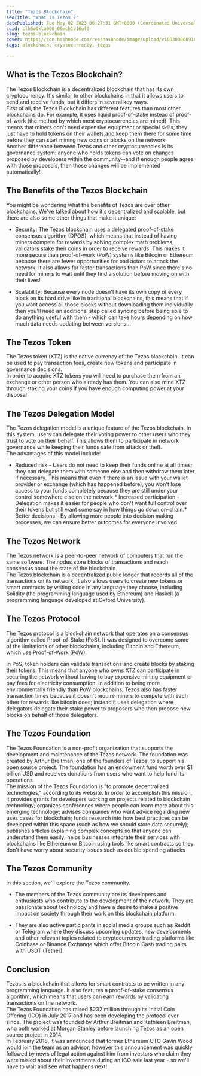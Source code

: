 ```yaml
---
title: "Tezos Blockchain"
seoTitle: "What is Tezos ?"
datePublished: Tue May 02 2023 06:27:31 GMT+0000 (Coordinated Universal Time)
cuid: clh5w0kla000j09mch1v16uf0
slug: tezos-blockchain
cover: https://cdn.hashnode.com/res/hashnode/image/upload/v1683008689162/6643b1e0-5c7f-4518-8996-aeeafe13f1fc.png
tags: blockchain, cryptocurrency, tezos

---
```


## What is the Tezos Blockchain?

The Tezos Blockchain is a decentralized blockchain that has its own cryptocurrency. It's similar to other blockchains in that it allows users to send and receive funds, but it differs in several key ways.  
First of all, the Tezos Blockchain has different features than most other blockchains do. For example, it uses liquid proof-of-stake instead of proof-of-work (the method by which most cryptocurrencies are mined). This means that miners don't need expensive equipment or special skills; they just have to hold tokens on their wallets and keep them there for some time before they can start mining new coins or blocks on the network.  
Another difference between Tezos and other cryptocurrencies is its governance system: anyone who holds tokens can vote on changes proposed by developers within the community--and if enough people agree with those proposals, then those changes will be implemented automatically!

## The Benefits of the Tezos Blockchain

You might be wondering what the benefits of Tezos are over other blockchains. We've talked about how it's decentralized and scalable, but there are also some other things that make it unique:

* Security: The Tezos blockchain uses a delegated proof-of-stake consensus algorithm (DPOS), which means that instead of having miners compete for rewards by solving complex math problems, validators stake their coins in order to receive rewards. This makes it more secure than proof-of-work (PoW) systems like Bitcoin or Ethereum because there are fewer opportunities for bad actors to attack the network. It also allows for faster transactions than PoW since there's no need for miners to wait until they find a solution before moving on with their lives!
    
* Scalability: Because every node doesn't have its own copy of every block on its hard drive like in traditional blockchains, this means that if you want access all those blocks without downloading them individually then you'll need an additional step called syncing before being able to do anything useful with them - which can take hours depending on how much data needs updating between versions...
    

## The Tezos Token

The Tezos token (XTZ) is the native currency of the Tezos blockchain. It can be used to pay transaction fees, create new tokens and participate in governance decisions.  
In order to acquire XTZ tokens you will need to purchase them from an exchange or other person who already has them. You can also mine XTZ through staking your coins if you have enough computing power at your disposal

## The Tezos Delegation Model

The Tezos delegation model is a unique feature of the Tezos blockchain. In this system, users can delegate their voting power to other users who they trust to vote on their behalf. This allows them to participate in network governance while keeping their funds safe from attack or theft.  
The advantages of this model include:

* Reduced risk - Users do not need to keep their funds online at all times; they can delegate them with someone else and then withdraw them later if necessary. This means that even if there is an issue with your wallet provider or exchange (which has happened before), you won't lose access to your funds completely because they are still under your control somewhere else on the network.\* Increased participation - Delegation makes it easier for people who don't want full control over their tokens but still want some say in how things go down on-chain.\* Better decisions - By allowing more people into decision making processes, we can ensure better outcomes for everyone involved
    

## The Tezos Network

The Tezos network is a peer-to-peer network of computers that run the same software. The nodes store blocks of transactions and reach consensus about the state of the blockchain.  
The Tezos blockchain is a decentralized public ledger that records all of the transactions on its network. It also allows users to create new tokens or smart contracts by writing code in any language they choose, including Solidity (the programming language used by Ethereum) and Haskell (a programming language developed at Oxford University).

## The Tezos Protocol

The Tezos protocol is a blockchain network that operates on a consensus algorithm called Proof-of-Stake (PoS). It was designed to overcome some of the limitations of other blockchains, including Bitcoin and Ethereum, which use Proof-of-Work (PoW).

In PoS, token holders can validate transactions and create blocks by staking their tokens. This means that anyone who owns XTZ can participate in securing the network without having to buy expensive mining equipment or pay fees for electricity consumption. In addition to being more environmentally friendly than PoW blockchains, Tezos also has faster transaction times because it doesn't require miners to compete with each other for rewards like bitcoin does; instead it uses delegation where delegators delegate their stake power to proposers who then propose new blocks on behalf of those delegators.

## The Tezos Foundation

The Tezos Foundation is a non-profit organization that supports the development and maintenance of the Tezos network. The foundation was created by Arthur Breitman, one of the founders of Tezos, to support his open source project. The foundation has an endowment fund worth over $1 billion USD and receives donations from users who want to help fund its operations.  
The mission of the Tezos Foundation is "to promote decentralized technologies," according to its website. In order to accomplish this mission, it provides grants for developers working on projects related to blockchain technology; organizes conferences where people can learn more about this emerging technology; advises companies who want advice regarding new uses cases for blockchain; funds research into how best practices can be developed within this space (such as how we should store data securely); publishes articles explaining complex concepts so that anyone can understand them easily; helps businesses integrate their services with blockchains like Ethereum or Bitcoin using tools like smart contracts so they don't have worry about security issues such as double spending attacks

## The Tezos Community

In this section, we'll explore the Tezos community.

* The members of the Tezos community are its developers and enthusiasts who contribute to the development of the network. They are passionate about technology and have a desire to make a positive impact on society through their work on this blockchain platform.
    
* They are also active participants in social media groups such as Reddit or Telegram where they discuss upcoming updates, new developments and other relevant topics related to cryptocurrency trading platforms like Coinbase or Binance Exchange which offer Bitcoin Cash trading pairs with USDT (Tether).
    

## Conclusion

Tezos is a blockchain that allows for smart contracts to be written in any programming language. It also features a proof-of-stake consensus algorithm, which means that users can earn rewards by validating transactions on the network.  
The Tezos Foundation has raised $232 million through its Initial Coin Offering (ICO) in July 2017 and has been developing the protocol ever since. The project was founded by Arthur Breitman and Kathleen Breitman, who both worked at Morgan Stanley before launching Tezos as an open source project in 2014.  
In February 2018, it was announced that former Ethereum CTO Gavin Wood would join the team as an advisor; however this announcement was quickly followed by news of legal action against him from investors who claim they were misled about their investments during an ICO sale last year - so we'll have to wait and see what happens next!